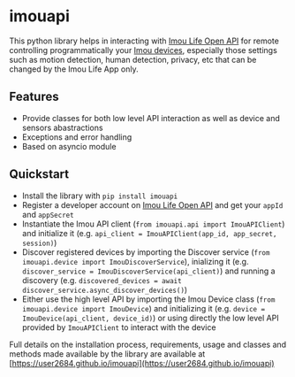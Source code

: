 # imouapi
This python library helps in interacting with [Imou Life Open API](https://open.imoulife.com) for remote controlling programmatically your [Imou devices](https://www.imoulife.com), especially those settings such as motion detection, human detection, privacy, etc that can be changed by the Imou Life App only.

## Features

- Provide classes for both low level API interaction as well as device and sensors abastractions
- Exceptions and error handling
- Based on asyncio module

## Quickstart

- Install the library with `pip install imouapi`
- Register a developer account on [Imou Life Open API](https://open.imoulife.com) and get your `appId` and `appSecret`
- Instantiate the Imou API client (`from imouapi.api import ImouAPIClient`) and initialize it (e.g. `api_client = ImouAPIClient(app_id, app_secret, session)`)
- Discover registered devices by importing the Discover service (`from imouapi.device import ImouDiscoverService`), inializing it (e.g. `discover_service = ImouDiscoverService(api_client)`) and running a discovery (e.g. `discovered_devices = await discover_service.async_discover_devices()`)
- Either use the high level API by importing the Imou Device class (`from imouapi.device import ImouDevice`) and initializing it (e.g. `device = ImouDevice(api_client, device_id)`) or using directly the low level API provided by `ImouAPIClient` to interact with the device

Full details on the installation process, requirements, usage and classes and methods made available by the library are available at [https://user2684.github.io/imouapi](https://user2684.github.io/imouapi)
